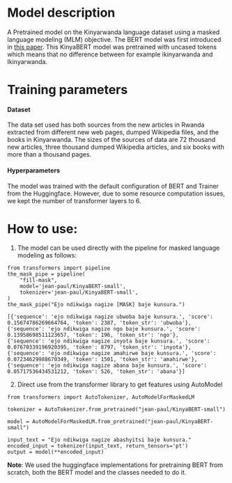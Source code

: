 # Model description
A Pretrained model on the Kinyarwanda language dataset using a masked language modeling (MLM) objective. The BERT model was first introduced in [this paper](https://arxiv.org/abs/1810.04805). This KinyaBERT model was pretrained with uncased tokens which means that no difference between for example ikinyarwanda and Ikinyarwanda. 
# Training parameters
 #### Dataset 
 
 The data set used has both sources from the new articles in Rwanda extracted from different new web pages, dumped Wikipedia files, and the books in Kinyarwanda. The sizes of the sources of data are 72 thousand new articles, three thousand dumped Wikipedia articles, and six books with more than a thousand pages.
 
 #### Hyperparameters
 The model was trained with the default configuration of BERT and Trainer from the Huggingface. However, due to some resource computation issues, we kept the number of transformer layers to 6.
# How to use:
1) The model can be used directly with the pipeline for masked language modeling as follows:
```
from transformers import pipeline
the_mask_pipe = pipeline(
    "fill-mask",
    model='jean-paul/KinyaBERT-small',
    tokenizer='jean-paul/KinyaBERT-small',
)
the_mask_pipe("Ejo ndikwiga nagize [MASK] baje kunsura.")

[{'sequence': 'ejo ndikwiga nagize ubwoba baje kunsura.', 'score': 0.15674786269664764, 'token': 2387, 'token_str': 'ubwoba'}, 
{'sequence': 'ejo ndikwiga nagize ngo baje kunsura.', 'score': 0.13958698511123657, 'token': 196, 'token_str': 'ngo'}, 
{'sequence': 'ejo ndikwiga nagize inyota baje kunsura.', 'score': 0.07670339196920395, 'token': 8797, 'token_str': 'inyota'}, 
{'sequence': 'ejo ndikwiga nagize amahirwe baje kunsura.', 'score': 0.07234629988670349, 'token': 1501, 'token_str': 'amahirwe'}, 
{'sequence': 'ejo ndikwiga nagize abana baje kunsura.', 'score': 0.05717536434531212, 'token': 526, 'token_str': 'abana'}]
```

2) Direct use from the transformer library to get features using AutoModel

```
from transformers import AutoTokenizer, AutoModelForMaskedLM
  
tokenizer = AutoTokenizer.from_pretrained("jean-paul/KinyaBERT-small")

model = AutoModelForMaskedLM.from_pretrained("jean-paul/KinyaBERT-small")

input_text = "Ejo ndikwiga nagize abashyitsi baje kunsura."
encoded_input = tokenizer(input_text, return_tensors='pt')
output = model(**encoded_input)

```
__Note__: We used the huggingface implementations for pretraining BERT from scratch, both the BERT model and the classes needed to do it.